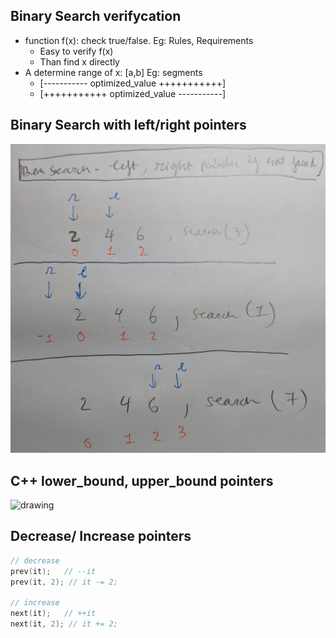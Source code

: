 ## Binary Search verifycation
- function f(x): check true/false. Eg: Rules, Requirements
	+ Easy to verify f(x)
	+ Than find x directly
- A determine range of x: [a,b] Eg: segments
	- [----------- optimized_value +++++++++++]
	- [+++++++++++ optimized_value -----------]

## Binary Search with left/right pointers

<img src="./img/1.jpg" alt="drawing" width="650"/>

## C++ lower_bound, upper_bound pointers

<img src="./img/2.jpg" alt="drawing" width="650"/>

## Decrease/ Increase pointers

```C++
// decrease
prev(it);   // --it
prev(it, 2); // it -= 2;

// increase
next(it);   // ++it
next(it, 2); // it += 2;
```
